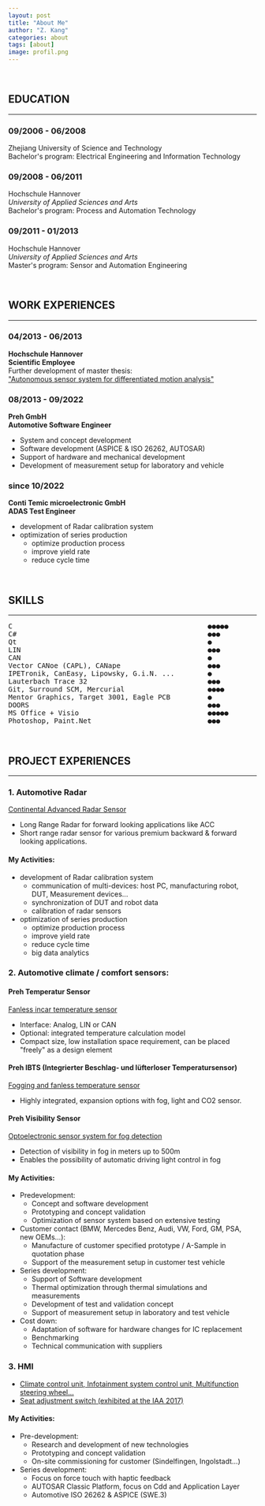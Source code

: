 ```yaml
---
layout: post
title: "About Me"
author: "Z. Kang"
categories: about
tags: [about]
image: profil.png
---
```


<br>

## EDUCATION

---

### 09/2006 - 06/2008

Zhejiang University of Science and Technology<br>
Bachelor's program: Electrical Engineering and Information Technology

### 09/2008 - 06/2011

Hochschule Hannover<br>
*University of Applied Sciences and Arts*<br>
Bachelor's program: Process and Automation Technology

### 09/2011 - 01/2013

Hochschule Hannover<br>
*University of Applied Sciences and Arts*<br>
Master's program: Sensor and Automation Engineering

<br>

## WORK EXPERIENCES

---

### 04/2013 - 06/2013

**Hochschule Hannover<br>
Scientific Employee<br>**
Further development of master thesis:<br>
["Autonomous sensor system for differentiated motion analysis"](https://www.bisp-surf.de/Record/PU201507005809/HierarchyTree?hierarchy=PU201409009206)

### 08/2013 - 09/2022

**Preh GmbH<br>
Automotive Software Engineer<br>**

- System and concept development
- Software development (ASPICE & ISO 26262, AUTOSAR)
- Support of hardware and mechanical development
- Development of measurement setup for laboratory and vehicle

### since 10/2022

**Conti Temic microelectronic GmbH<br>
ADAS Test Engineer<br>**

- development of Radar calibration system
- optimization of series production
  - optimize production process
  - improve yield rate
  - reduce cycle time

<br>

## SKILLS

---

<pre>
C                                               ●●●●●
C#                                              ●●●
Qt                                              ●
LIN                                             ●●●
CAN                                             ●
Vector CANoe (CAPL), CANape                     ●●●
IPETronik, CanEasy, Lipowsky, G.i.N. ...        ●
Lauterbach Trace 32                             ●●●
Git, Surround SCM, Mercurial                    ●●●●
Mentor Graphics, Target 3001, Eagle PCB         ●
DOORS                                           ●●●
MS Office + Visio                               ●●●●●
Photoshop, Paint.Net                            ●●●
</pre>

<br>

## PROJECT EXPERIENCES

---

### 1. Automotive Radar

[Continental Advanced Radar Sensor](https://www.continental-automotive.com/en/components/radars.html)

- Long Range Radar for forward looking applications like ACC
- Short range radar sensor for various premium backward & forward looking applications.

#### My Activities:

- development of Radar calibration system
  - communication of multi-devices: host PC, manufacturing robot, DUT, Measurement devices...
  - synchronization of DUT and robot data
  - calibration of radar sensors
- optimization of series production
  - optimize production process
  - improve yield rate
  - reduce cycle time
  - big data analytics

### 2. Automotive climate / comfort sensors:

#### Preh Temperatur Sensor

[Fanless incar temperature sensor](https://www.automobil-industrie.vogel.de/variabel-platzierbare-temperatursensoren-a-d60ca4a72bb8a2905009bffee728a445/)

- Interface: Analog, LIN or CAN
- Optional: integrated temperature calculation model
- Compact size, low installation space requirement, can be placed "freely" as a design element

#### Preh IBTS (Integrierter Beschlag- und lüfterloser Temperatursensor)

[Fogging and fanless temperature sensor](https://www.hanser-automotive.de/a/fachartikel/freie-sicht-feiert-jubilaeum-bei-preh-343211)

- Highly integrated, expansion options with fog, light and CO2 sensor.


#### Preh Visibility Sensor

[Optoelectronic sensor system for fog detection](https://www.all-electronics.de/automotive-transportation/fahrlichtautomatik-sichtweitensensor-nebel.html)

- Detection of visibility in fog in meters up to 500m
- Enables the possibility of automatic driving light control in fog

#### My Activities:

- Predevelopment:
  - Concept and software development
  - Prototyping and concept validation
  - Optimization of sensor system based on extensive testing
- Customer contact (BMW, Mercedes Benz, Audi, VW, Ford, GM, PSA, new OEMs...):
  - Manufacture of customer specified prototype / A-Sample in quotation phase
  - Support of the measurement setup in customer test vehicle
- Series development:
  - Support of Software development
  - Thermal optimization through thermal simulations and measurements
  - Development of test and validation concept
  - Support of measurement setup in laboratory and test vehicle
- Cost down:
  - Adaptation of software for hardware changes for IC replacement
  - Benchmarking
  - Technical communication with suppliers


### 3. HMI

- [Climate control unit, Infotainment system control unit, Multifunction steering wheel...](https://www.preh.com/produkte/automotive/car-hmi/)
- [Seat adjustment switch (exhibited at the IAA 2017)](https://www.youtube.com/watch?v=TmFos2D3FRs&feature=youtu.be)

#### My Activities:

- Pre-development:
  - Research and development of new technologies
  - Prototyping and concept validation
  - On-site commissioning for customer (Sindelfingen, Ingolstadt...)
- Series development:
  - Focus on force touch with haptic feedback
  - AUTOSAR Classic Platform, focus on Cdd and Application Layer
  - Automotive ISO 26262 & ASPICE (SWE.3)